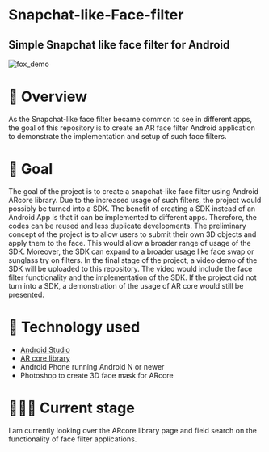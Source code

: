 # Snapchat-like-Face-filter
## Simple Snapchat like face filter for Android
![fox_demo](https://user-images.githubusercontent.com/8307131/160520381-26fafaa2-a118-4959-8adb-5c6fc8da9344.jpeg)

# 📕  Overview
As the Snapchat-like face filter became common to see in different apps, the goal of this repository is to create an AR face filter Android application to demonstrate the implementation and setup of such face filters. 

# 🥅 Goal
The goal of the project is to create a snapchat-like face filter using Android ARcore library. Due to the increased usage of such filters, the project would possibly be turned into a SDK. The benefit of creating a SDK instead of an Android App is that it can be implemented to different apps. Therefore, the codes can be reused and less duplicate developments. 
The preliminary concept of the project is to allow users to submit their own 3D objects and apply them to the face. This would allow a broader range of usage of the SDK. Moreover, the SDK can expand to a broader usage like face swap or sunglass try on filters. 
In the final stage of the project, a video demo of the SDK will be uploaded to this repository. The video would include the face filter functionality and the implementation of the SDK. If the project did not turn into a SDK, a demonstration of the usage of AR core would still be presented. 



# 🤖 Technology used 
- [Android Studio](https://developer.android.com/studio)
- [AR core library](https://developers.google.com/ar/develop)
- Android Phone running Android N or newer
- Photoshop to create 3D face mask for ARcore

# 🧑🏻‍💻 Current stage
I am currently looking over the ARcore library page and field search on the functionality of face filter applications. 




